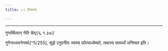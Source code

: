 ```yaml
---
title: ८२ टिप्पन्यः

---
```


[^5/254]: E2: 5,212; E6: 2,122

____________________________________________


गुणार्थित्वान् नेति चेत्//६.१.३४//

गुणेनाध्ययनेनार्थः[^5/255], शूद्रो ऽनुपनीतः स्वयम् उपेत्याध्येष्यते, तथास्य सामर्थ्यं जनिष्यत इति।
